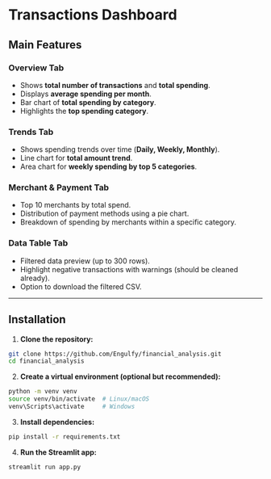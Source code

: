 # Transactions Dashboard

## Main Features

### Overview Tab
- Shows **total number of transactions** and **total spending**.
- Displays **average spending per month**.
- Bar chart of **total spending by category**.
- Highlights the **top spending category**.

### Trends Tab
- Shows spending trends over time (**Daily, Weekly, Monthly**).
- Line chart for **total amount trend**.
- Area chart for **weekly spending by top 5 categories**.

### Merchant & Payment Tab
- Top 10 merchants by total spend.
- Distribution of payment methods using a pie chart.
- Breakdown of spending by merchants within a specific category.

### Data Table Tab
- Filtered data preview (up to 300 rows).
- Highlight negative transactions with warnings (should be cleaned already).
- Option to download the filtered CSV.

---

## Installation

1. **Clone the repository:**
```bash
git clone https://github.com/Engulfy/financial_analysis.git
cd financial_analysis
```

2. **Create a virtual environment (optional but recommended):**
```bash
python -m venv venv
source venv/bin/activate  # Linux/macOS
venv\Scripts\activate     # Windows
```

3. **Install dependencies:**
```bash
pip install -r requirements.txt
```

4. **Run the Streamlit app:**
```bash
streamlit run app.py
```
